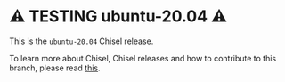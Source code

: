# ⚠️ TESTING ubuntu-20.04 ⚠️

This is the `ubuntu-20.04` Chisel release.

To learn more about Chisel, Chisel releases and how to contribute to this
branch, please read
[this](https://github.com/canonical/chisel-releases/blob/main/README.md).
